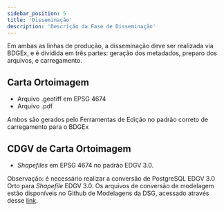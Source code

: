 ```yaml
---
sidebar_position: 5
title: 'Disseminação'
description: 'Descrição da Fase de Disseminação'
---
```


Em ambas as linhas de produção, a disseminação deve ser realizada via BDGEx, e é dividida em três partes: geração dos metadados, preparo dos arquivos, e carregamento.

## Carta Ortoimagem
* Arquivo .geotiff em EPSG 4674
* Arquivo .pdf

Ambos são gerados pelo Ferramentas de Edição no padrão correto de carregamento para o BDGEx

## CDGV de Carta Ortoimagem
* *Shapefiles* em EPSG 4674 no padrão EDGV 3.0.

Observação: é necessário realizar a conversão de PostgreSQL EDGV 3.0 Orto para *Shapefile* EDGV 3.0. Os arquivos de conversão de modelagem estão disponíveis no Github de Modelagens da DSG, acessado através desse [link](https://github.com/dsgoficial/modelagens).